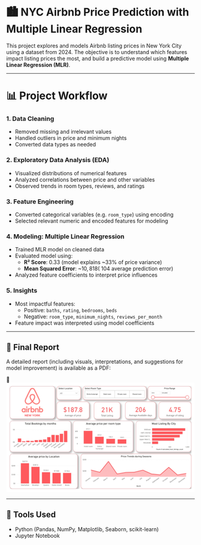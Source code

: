 # 🏙️ NYC Airbnb Price Prediction with Multiple Linear Regression

This project explores and models Airbnb listing prices in New York City using a dataset from 2024. The objective is to understand which features impact listing prices the most, and build a predictive model using **Multiple Linear Regression (MLR)**.

---


# 📊 Project Workflow

### 1. **Data Cleaning**
- Removed missing and irrelevant values
- Handled outliers in price and minimum nights
- Converted data types as needed

### 2. **Exploratory Data Analysis (EDA)**
- Visualized distributions of numerical features
- Analyzed correlations between price and other variables
- Observed trends in room types, reviews, and ratings

### 3. **Feature Engineering**
- Converted categorical variables (e.g. `room_type`) using encoding
- Selected relevant numeric and encoded features for modeling

### 4. **Modeling: Multiple Linear Regression**
- Trained MLR model on cleaned data
- Evaluated model using:
  - **R² Score**: 0.33 (model explains ~33% of price variance)
  - **Mean Squared Error**: ~$10,818 (~$104 average prediction error)
- Analyzed feature coefficients to interpret price influences

### 5. **Insights**
- Most impactful features:
  - Positive: `baths`, `rating`, `bedrooms`, `beds`
  - Negative: `room_type`, `minimum_nights`, `reviews_per_month`
- Feature impact was interpreted using model coefficients

---

## 📄 Final Report
A detailed report (including visuals, interpretations, and suggestions for model improvement) is available as a PDF:

📎 ![Dashboard](AirBnB_dashboard_Image.jpg)

---

## 📌 Tools Used
- Python (Pandas, NumPy, Matplotlib, Seaborn, scikit-learn)
- Jupyter Notebook
